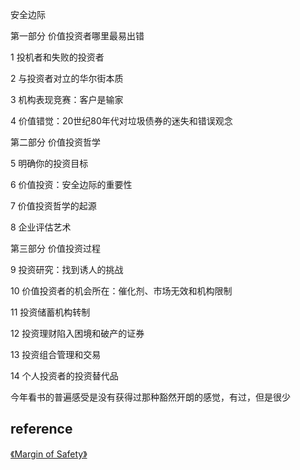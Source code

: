 安全边际


第一部分 价值投资者哪里最易出错

1 投机者和失败的投资者

2 与投资者对立的华尔街本质

3 机构表现竞赛：客户是输家

4 价值错觉：20世纪80年代对垃圾债券的迷失和错误观念

第二部分 价值投资哲学

5 明确你的投资目标

6 价值投资：安全边际的重要性

7 价值投资哲学的起源

8 企业评估艺术

第三部分 价值投资过程

9 投资研究：找到诱人的挑战

10 价值投资者的机会所在：催化剂、市场无效和机构限制

11 投资储蓄机构转制

12 投资理财陷入困境和破产的证券

13 投资组合管理和交易

14 个人投资者的投资替代品



今年看书的普遍感受是没有获得过那种豁然开朗的感觉，有过，但是很少

## reference

[《Margin of Safety》](https://book.douban.com/subject/2335844/) 
